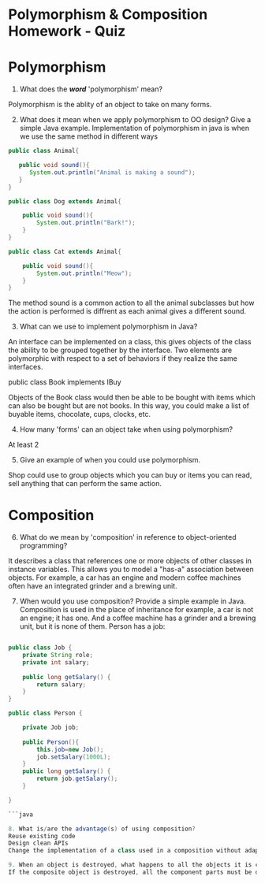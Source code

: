 # Polymorphism & Composition Homework - Quiz

# Polymorphism

1. What does the ___word___ 'polymorphism' mean?

Polymorphism is the ablity of an object to take on many forms.

2. What does it mean when we apply polymorphism to OO design? Give a simple Java example.
Implementation of polymorphism in java is when we use the same method in different ways 

```java
public class Animal{

   public void sound(){
      System.out.println("Animal is making a sound");   
   }
}

public class Dog extends Animal{

    public void sound(){
        System.out.println("Bark!");
    }
}

public class Cat extends Animal{

    public void sound(){
        System.out.println("Meow");
    }
}
```

The method sound is a common action to all the animal subclasses but how the action is performed is diffrent as each animal gives a different sound.

3. What can we use to implement polymorphism in Java?

An interface can be implemented on a class, this gives objects of the class the ability to be grouped together by the interface. Two elements are polymorphic with respect to a set of behaviors if they realize the same interfaces.

public class Book implements IBuy

Objects of the Book class would then be able to be bought with items which can also be bought but are not books. In this way, you could make a list of buyable items, chocolate, cups, clocks, etc.


4. How many 'forms' can an object take when using polymorphism? 

At least 2

5. Give an example of when you could use polymorphism.

Shop could use to group objects which you can buy or items you can read, sell anything that can perform the same action.




# Composition

6. What do we mean by 'composition' in reference to object-oriented programming?

It describes a class that references one or more objects of other classes in instance variables. This allows you to model a "has-a" association between objects. For example, a car has an engine and modern coffee machines often have an integrated grinder and a brewing unit.

7. When would you use composition? Provide a simple example in Java.
Composition is used in the place of inheritance for example, a car is not an engine; it has one. And a coffee machine has a grinder and a brewing unit, but it is none of them.
Person has a job:

```java

public class Job {
    private String role;
    private int salary;
    
    public long getSalary() {
        return salary;
    } 
}

public class Person {

    private Job job;
   
    public Person(){
        this.job=new Job();
        job.setSalary(1000L);
    }
    public long getSalary() {
        return job.getSalary();
    }

}

```java

8. What is/are the advantage(s) of using composition?
Reuse existing code
Design clean APIs
Change the implementation of a class used in a composition without adapting any external clients

9. When an object is destroyed, what happens to all the objects it is composed of?
If the composite object is destroyed, all the component parts must be destroyed.
